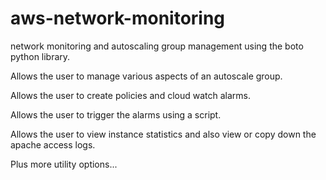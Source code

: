 # aws-network-monitoring
network monitoring and autoscaling group management using the boto python library.

Allows the user to manage various aspects of an autoscale group.

Allows the user to create policies and cloud watch alarms.

Allows the user to trigger the alarms using a script.

Allows the user to view instance statistics and also view or copy down the apache access logs.

Plus more utility options... 

